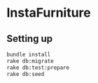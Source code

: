 # InstaFurniture
## Setting up
```bash
bundle install
rake db:migrate
rake db:test:prepare
rake db:seed
```